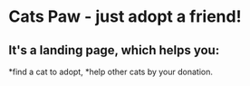 # Cats Paw - just adopt a friend!

##

## It's a landing page, which helps you:

*find a cat to adopt,
*help other cats by your donation.
